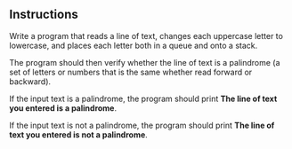 ## Instructions
Write a program that reads a line of text, changes each uppercase letter to lowercase, and places each letter both in a queue and onto a stack.

The program should then verify whether the line of text is a palindrome (a set of letters or numbers that is the same whether read forward or backward).

If the input text is a palindrome, the program should print **The line of text you entered is a palindrome**.

If the input text is not a palindrome, the program should print **The line of text you entered is not a palindrome**.

